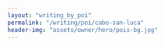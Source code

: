 ```yaml
---
layout: "writing_by_poi"
permalink: "/writing/poi/cabo-san-luca"
header-img: "assets/owner/hero/pois-bg.jpg"
---
```

